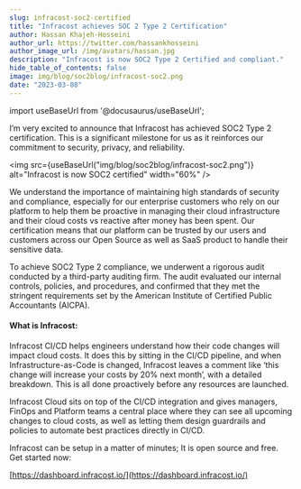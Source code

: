 ```yaml
---
slug: infracost-soc2-certified
title: "Infracost achieves SOC 2 Type 2 Certification"
author: Hassan Khajeh-Hosseini
author_url: https://twitter.com/hassankhosseini
author_image_url: /img/avatars/hassan.jpg
description: "Infracost is now SOC2 Type 2 Certified and compliant."
hide_table_of_contents: false
image: img/blog/soc2blog/infracost-soc2.png
date: "2023-03-08"
---
```


import useBaseUrl from '@docusaurus/useBaseUrl';

I’m very excited to announce that Infracost has achieved SOC2 Type 2 certification. This is a significant milestone for us as it reinforces our commitment to security, privacy, and reliability. 

<!--truncate-->

<img src={useBaseUrl("img/blog/soc2blog/infracost-soc2.png")} alt="Infracost is now SOC2 certified" width="60%" />

We understand the importance of maintaining high standards of security and compliance, especially for our enterprise customers who rely on our platform to help them be proactive in managing their cloud infrastructure and their cloud costs vs reactive after money has been spent. Our certification means that our platform can be trusted by our users and customers across our Open Source as well as SaaS product to handle their sensitive data. 

To achieve SOC2 Type 2 compliance, we underwent a rigorous audit conducted by a third-party auditing firm. The audit evaluated our internal controls, policies, and procedures, and confirmed that they met the stringent requirements set by the American Institute of Certified Public Accountants (AICPA).

#### What is Infracost:

Infracost CI/CD helps engineers understand how their code changes will impact cloud costs. It does this by sitting in the CI/CD pipeline, and when Infrastructure-as-Code is changed, Infracost leaves a comment like ‘this change will increase your costs by 20% next month’, with a detailed breakdown. This is all done proactively before any resources are launched.

Infracost Cloud sits on top of the CI/CD integration and gives managers, FinOps and Platform teams a central place where they can see all upcoming changes to cloud costs, as well as letting them design guardrails and policies to automate best practices directly in CI/CD.

Infracost can be setup in a matter of minutes; It is open source and free. Get started now: 

[https://dashboard.infracost.io/](https://dashboard.infracost.io/)